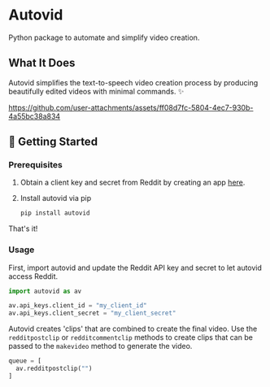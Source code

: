 # Autovid
Python package to automate and simplify video creation.

## What It Does
Autovid simplifies the text-to-speech video creation process by producing beautifully edited videos with minimal commands. :sparkles:

https://github.com/user-attachments/assets/ff08d7fc-5804-4ec7-930b-4a55bc38a834

## :rocket: Getting Started

### Prerequisites
1. Obtain a client key and secret from Reddit by creating an app [here](https://old.reddit.com/prefs/apps/).
2. Install autovid via pip
   
   ```sh
   pip install autovid
   ```
That's it!

### Usage
First, import autovid and update the Reddit API key and secret to let autovid access Reddit.
```py
import autovid as av

av.api_keys.client_id = "my_client_id"
av.api_keys.client_secret = "my_client_secret"
```

Autovid creates 'clips' that are combined to create the final video. Use the ```redditpostclip``` or ```redditcommentclip``` methods to create clips that can be passed to the ```makevideo``` method to generate the video.
```py
queue = [
  av.redditpostclip("")
]
```
